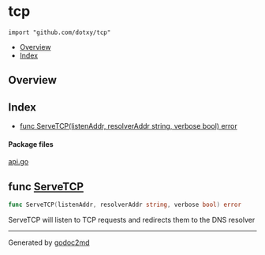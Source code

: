 

# tcp
`import "github.com/dotxy/tcp"`

* [Overview](#pkg-overview)
* [Index](#pkg-index)

## <a name="pkg-overview">Overview</a>



## <a name="pkg-index">Index</a>
* [func ServeTCP(listenAddr, resolverAddr string, verbose bool) error](#ServeTCP)


#### <a name="pkg-files">Package files</a>
[api.go](/src/github.com/dotxy/tcp/api.go) 





## <a name="ServeTCP">func</a> [ServeTCP](/src/target/api.go?s=143:209#L11)
``` go
func ServeTCP(listenAddr, resolverAddr string, verbose bool) error
```
ServeTCP will listen to TCP requests and redirects them to the DNS resolver








- - -
Generated by [godoc2md](http://godoc.org/github.com/davecheney/godoc2md)
